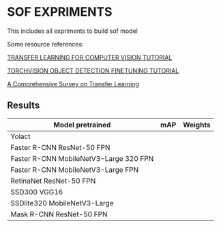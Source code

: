 # SOF EXPRIMENTS 

This includes all expriments to build sof model

Some resource references:

[TRANSFER LEARNING FOR COMPUTER VISION TUTORIAL](https://pytorch.org/tutorials/beginner/transfer_learning_tutorial.html)

[TORCHVISION OBJECT DETECTION FINETUNING TUTORIAL](https://pytorch.org/tutorials/intermediate/torchvision_tutorial.html)

[A Comprehensive Survey on Transfer Learning](https://arxiv.org/abs/1911.02685)

## Results

|Model pretrained                       |mAP|Weights|
|---------------------------------------|---|-------|
|Yolact                                 |   |       |
|Faster R-CNN ResNet-50 FPN             |   |       |
|Faster R-CNN MobileNetV3-Large 320 FPN |   |       |
|Faster R-CNN MobileNetV3-Large FPN     |   |       |
|RetinaNet ResNet-50 FPN                |   |       |
|SSD300 VGG16                           |   |       |
|SSDlite320 MobileNetV3-Large           |   |       |
|Mask R-CNN ResNet-50 FPN               |   |       |
